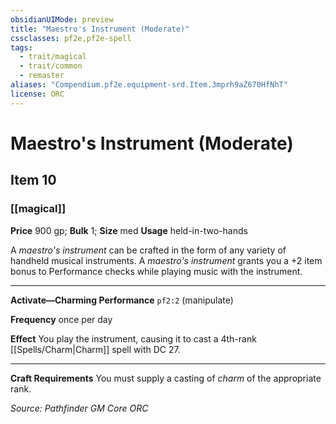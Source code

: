 ```yaml
---
obsidianUIMode: preview
title: "Maestro's Instrument (Moderate)"
cssclasses: pf2e,pf2e-spell
tags:
  - trait/magical
  - trait/common
  - remaster
aliases: "Compendium.pf2e.equipment-srd.Item.3mprh9aZ670HfNhT"
license: ORC
---
```

# Maestro's Instrument (Moderate)
## Item 10
### [[magical]]


**Price** 900 gp; 
**Bulk** 1; **Size** med
**Usage** held-in-two-hands

A _maestro's instrument_ can be crafted in the form of any variety of handheld musical instruments. A _maestro's instrument_ grants you a +2 item bonus to Performance checks while playing music with the instrument.

* * *

**Activate—Charming Performance** `pf2:2` (manipulate)

**Frequency** once per day

**Effect** You play the instrument, causing it to cast a 4th-rank [[Spells/Charm|Charm]] spell with DC 27.

* * *

**Craft Requirements** You must supply a casting of _charm_ of the appropriate rank.

*Source: Pathfinder GM Core*
*ORC*